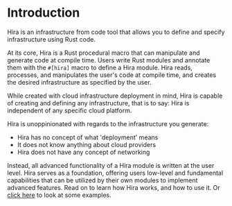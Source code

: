# Introduction

Hira is an infrastructure from code tool that allows you to define and specify infrastructure using Rust code.

At its core, Hira is a Rust procedural macro that can manipulate and generate code at compile time. Users write Rust modules and annotate them with the `#[hira]` macro to define a Hira module. Hira reads, processes, and manipulates the user's code at compile time, and creates the desired infrastructure as specified by the user.

While created with cloud infrastructure deployment in mind, Hira is capable of creating and defining any infrastructure, that is to say: Hira is independent of any specific cloud platform.

Hira is unoppinionated with regards to the infrastructure you generate:
- Hira has no concept of what 'deployment' means
- It does not know anything about cloud providers
- Hira does not have any concept of networking

Instead, all advanced functionality of a Hira module is written at the user level. Hira serves as a foundation, offering users low-level and fundamental capabilities that can be utilized by their own modules to implement advanced features. Read on to learn how Hira works, and how to use it. Or [click here](./examples/main.md) to look at some examples.
